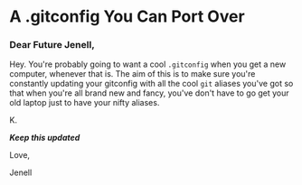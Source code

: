 # A .gitconfig You Can Port Over

### Dear Future Jenell,

Hey. You're probably going to want a cool `.gitconfig` when you get a new computer, whenever that is. The aim of this is to make sure you're constantly updating your gitconfig with all the cool `git` aliases you've got so that when you're all brand new and fancy, you've don't have to go get your old laptop just to have your nifty aliases. 

K. 

***Keep this updated***


Love, 

Jenell
